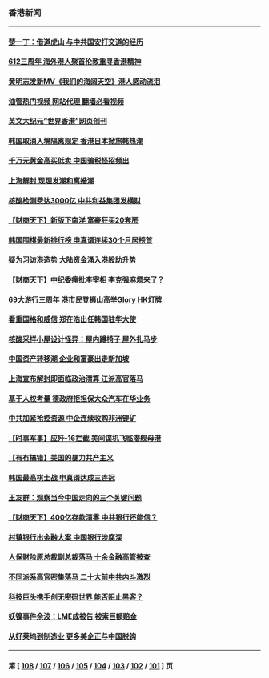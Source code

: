 ### 香港新闻
---
#### [楚一丁：借道虎山 与中共国安打交道的经历](../../pages/ncid1349362/n13757589.md?06130045) 
#### [612三周年 海外港人聚首伦敦重寻香港精神](../../pages/ncid1349362/n13757501.md?06130045) 
#### [黄明志发新MV《我们的海阔天空》港人感动流泪](../../pages/ncid1349362/n13757350.md?06130045) 
#### [油管热门视频 网站代理 翻墙必看视频](http://209.222.30.114:81/youtube.html?06130045)
#### [英文大纪元“世界香港”网页创刊](../../pages/ncid1349362/n13757254.md?06130045) 
#### [韩国取消入境隔离规定 香港日本掀旅韩热潮](../../pages/ncid1349362/n13757086.md?06130045) 
#### [千万元黄金高买低卖 中国骗税怪招频出](../../pages/ncid1349362/n13757073.md?06130045) 
#### [上海解封 现理发潮和离婚潮](../../pages/ncid1349362/n13757062.md?06130045) 
#### [核酸检测费达3000亿 中共利益集团发横财](../../pages/ncid1349362/n13757046.md?06130045) 
#### [【财商天下】新版下南洋 富豪狂买20套房](../../pages/ncid1349362/n13756795.md?06130045) 
#### [韩国围棋最新排行榜 申真谞连续30个月居榜首](../../pages/ncid1349362/n13756797.md?06130045) 
#### [疑为习访港造势 大陆资金涌入港股助升势](../../pages/ncid1349362/n13756127.md?06130045) 
#### [【财商天下】中纪委痛批李宰相 李克强麻烦来了？](../../pages/ncid1349362/n13756070.md?06130045) 
#### [69大游行三周年 港市民登狮山高举Glory HK灯牌](../../pages/ncid1349362/n13756018.md?06130045) 
#### [看重国格和威信 郑在浩出任韩国驻华大使](../../pages/ncid1349362/n13755994.md?06130045) 
#### [核酸采样小屋设计怪异：屋内蹲椅子 屋外扎马步](../../pages/ncid1349362/n13755942.md?06130045) 
#### [中国资产转移潮 企业和富豪出走新加坡](../../pages/ncid1349362/n13755974.md?06130045) 
#### [上海宣布解封即面临政治清算 江派高官落马](../../pages/ncid1349362/n13755851.md?06130045) 
#### [基于人权考量 德政府拒担保大众汽车在华业务](../../pages/ncid1349362/n13755883.md?06130045) 
#### [中共加紧抢控资源 中企连续收购非洲锂矿](../../pages/ncid1349362/n13755910.md?06130045) 
#### [【时事军事】应歼-16拦截 美间谍机飞临潜舰母港](../../pages/ncid1349362/n13755530.md?06130045) 
#### [【有冇搞错】美国的暴力共产主义](../../pages/ncid1349362/n13755507.md?06130045) 
#### [韩国最高棋士战 申真谞达成三连冠](../../pages/ncid1349362/n13755830.md?06130045) 
#### [王友群：观察当今中国走向的三个关键问题](../../pages/ncid1349362/n13755428.md?06130045) 
#### [【财商天下】400亿存款清零 中共银行还能信？](../../pages/ncid1349362/n13755217.md?06130045) 
#### [村镇银行出金融大案 中国银行涉腐深](../../pages/ncid1349362/n13755162.md?06130045) 
#### [人保财险原总裁副总裁落马 十余金融高管被查](../../pages/ncid1349362/n13755174.md?06130045) 
#### [不同派系高官密集落马 二十大前中共内斗激烈](../../pages/ncid1349362/n13755143.md?06130045) 
#### [科技巨头携手创无密码世界 能否阻止黑客？](../../pages/ncid1349362/n13755124.md?06130045) 
#### [妖镍事件余波：LME成被告 被索巨额赔金](../../pages/ncid1349362/n13754708.md?06130045) 
#### [从好莱坞到制造业 更多美企正与中国脱钩](../../pages/ncid1349362/n13754651.md?06130045) 

---
#### 第 [ [108](./108.md?06130045) / [107](./107.md?06130045) / [106](./106.md?06130045) / [105](./105.md?06130045) / [104](./104.md?06130045) / [103](./103.md?06130045) / [102](./102.md?06130045) / [101](./101.md?06130045) ] 页
